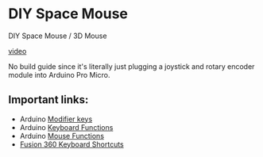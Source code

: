 # DIY Space Mouse

DIY Space Mouse / 3D Mouse

[video](https://youtu.be/2fa0R8tfdhU)

No build guide since it's literally just plugging a joystick and rotary encoder module into Arduino Pro Micro.

## Important links:

- Arduino [Modifier keys](https://www.arduino.cc/reference/en/language/functions/usb/keyboard/keyboardmodifiers/)
- Arduino [Keyboard Functions](https://www.arduino.cc/reference/en/language/functions/usb/keyboard/)
- Arduino [Mouse Functions](https://www.arduino.cc/reference/en/language/functions/usb/mouse/)
- [Fusion 360 Keyboard Shortcuts](https://www.autodesk.com/shortcuts/fusion-360)
